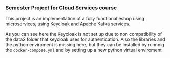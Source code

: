 ### Semester Project for Cloud Services course
 This project is an implementation of a fully functional eshop using microservices, using Keycloak and Apache Kafka services. 

 As you can see here the Keycloak is not set up due to non compatibility of the data2 folder that keycloak uses for authentication.
 Also the libraries and the python enviroment is missing here, but they can be installed by runnnig the `docker-compose.yml` and by setting up a new python virtual enviroment

